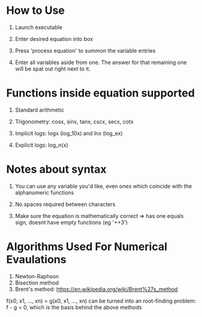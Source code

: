 # How to Use #

1. Launch executable

2. Enter desired equation into box

3. Press 'process equation' to summon the variable entries

4. Enter all variables aside from one. The answer for that remaining one will be spat out right next to it.



# Functions inside equation supported #

1. Standard arithmetic

2. Trigonometry: cosx, sinx, tanx, cscx, secx, cotx

3. Implicit logs: logx (log_10x) and lnx (log_ex)

4. Explicit logs: log_n(x)



# Notes about syntax #

1. You can use any variable you'd like, even ones which coincide with the alphanumeric functions

2. No spaces required between characters

3. Make sure the equation is mathematically correct => has one equals sign, doesnt have empty functions (eg '++3')


# Algorithms Used For Numerical Evaulations #

1. Newton-Raphson
2. Bisection method
3. Brent's method: https://en.wikipedia.org/wiki/Brent%27s_method

f(x0, x1, ..., xn) = g(x0, x1, ..., xn) can be turned into an root-finding problem: f - g = 0, which is the basis behind the above methods
